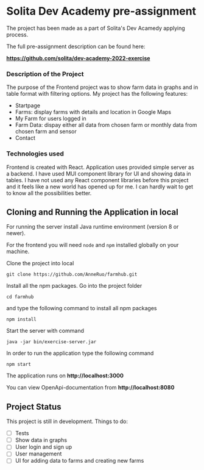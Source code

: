 # Solita Dev Academy pre-assignment

The project has been made as a part of Solita's Dev Acamedy applying process.

The full pre-assignment description can be found here:

**https://github.com/solita/dev-academy-2022-exercise**

### Description of the Project

The purpose of the Frontend project was to show farm data in graphs and in table format with filtering options. My project has the following features:

- Startpage
- Farms: display farms with details and location in Google Maps
- My Farm for users logged in
- Farm Data: dispay either all data from chosen farm or monthly data from chosen farm and sensor
- Contact

### Technologies used

Frontend is created with React. Application uses provided simple server as a backend. I have used MUI component library for UI and showing data in tables. I have not used any React component libraries before this project and it feels like a new world has opened up for me. I can hardly wait to get to know all the possibilities better.

## Cloning and Running the Application in local

For running the server install Java runtime environment (version 8 or newer).

For the frontend you will need `node` and `npm` installed globally on your machine.

Clone the project into local

`git clone https://github.com/AnneRuo/farmhub.git`

Install all the npm packages. Go into the project folder

`cd farmhub`

and type the following command to install all npm packages

`npm install`

Start the server with command

`java -jar bin/exercise-server.jar`

In order to run the application type the following command

`npm start`

The application runs on **http://localhost:3000**

You can view OpenApi-documentation from **http://localhost:8080**

## Project Status

This project is still in development. Things to do:

- [ ] Tests
- [ ] Show data in graphs
- [ ] User login and sign up
- [ ] User management
- [ ] UI for adding data to farms and creating new farms
